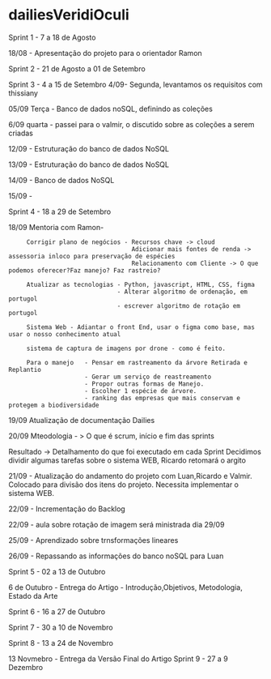 # dailiesVeridiOculi


Sprint 1 - 7 a 18 de Agosto

18/08 - Apresentação do projeto para o orientador Ramon

Sprint 2 - 21 de Agosto a 01 de Setembro



Sprint 3 - 4 a 15 de Setembro
4/09- Segunda, levantamos os requisitos com thissiany

05/09 Terça - Banco de dados noSQL, definindo as coleções 

6/09 quarta - passei para o valmir, o discutido sobre as coleções a serem criadas

12/09 - Estruturação do banco de dados NoSQL

13/09 - Estruturação do banco de dados NoSQL

14/09 - Banco de dados NoSQL

15/09 - 


Sprint 4 - 18 a 29 de Setembro
  
 18/09  Mentoria com Ramon-
 
         Corrigir plano de negócios - Recursos chave -> cloud
                                      Adicionar mais fontes de renda -> assessoria inloco para preservação de espécies
                                      Relacionamento com Cliente -> O que podemos oferecer?Faz manejo? Faz rastreio?
                                      
         Atualizar as tecnologias - Python, javascript, HTML, CSS, figma
                                  - Alterar algoritmo de ordenação, em portugol
                                  - escrever algoritmo de rotação em portugol
                                  
         Sistema Web - Adiantar o front End, usar o figma como base, mas usar o nosso conhecimento atual

         sistema de captura de imagens por drone - como é feito.
         
         Para o manejo   - Pensar em rastreamento da árvore Retirada e Replantio
                         - Gerar um serviço de reastreamento
                         - Propor outras formas de Manejo.
                         - Escolher 1 espécie de árvore. 
                         - ranking das empresas que mais conservam e protegem a biodiversidade
                                    
19/09 Atualização de documentação Dailies

20/09 
   Mteodologia - > O que é scrum, início e fim das sprints

   Resultado -> Detalhamento do que foi executado em cada Sprint
  Decidimos dividir algumas tarefas sobre o sistema WEB, Ricardo retomará o argito 

21/09 - Atualização do andamento do projeto com Luan,Ricardo e Valmir. Colocado para divisão dos itens do projeto. Necessita implementar o sistema WEB.

22/09 - Incrementação do Backlog


22/09 - aula sobre rotação de imagem será ministrada dia 29/09

25/09 - Aprendizado sobre trnsformações lineares

26/09 - Repassando as informações do banco noSQL para Luan

Sprint 5 - 02 a 13 de Outubro

  6 de Outubro - Entrega do Artigo - Introdução,Objetivos, Metodologia, Estado da Arte

Sprint 6 - 16 a 27 de Outubro

Sprint 7 - 30 a 10 de Novembro

Sprint 8 - 13 a 24 de Novembro

   13 Novmebro - Entrega da Versão Final do Artigo
Sprint 9 - 27 a 9 Dezembro

